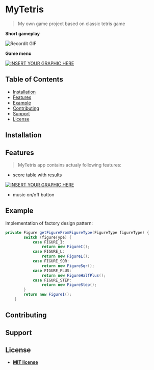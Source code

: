 # MyTetris

> My own game project based on classic tetris game

**Short gameplay**

![Recordit GIF](http://g.recordit.co/cphASQ9DyF.gif)

**Game menu**

[![INSERT YOUR GRAPHIC HERE](https://zapodaj.net/images/aa90b31064cc0.jpg)]()

## Table of Contents

- [Installation](#installation)
- [Features](#features)
- [Example](#example)
- [Contributing](#contributing)
- [Support](#support)
- [License](#license)

## Installation

## Features

> MyTetris app contains actualy following features:

- score table with results

[![INSERT YOUR GRAPHIC HERE](https://zapodaj.net/images/c0d88d24604f6.jpg)]()

- music on/off button

## Example

Implementation of factory design pattern:

```java
private Figure getFigureFromFigureType(FigureType figureType) {
        switch (figureType) {
            case FIGURE_I:
                return new FigureI();
            case FIGURE_L:
                return new FigureL();
            case FIGURE_SQR:
                return new FigureSqr();
            case FIGURE_PLUS:
                return new FigureHalfPlus();
            case FIGURE_STEP:
                return new FigureStep();
        }
        return new FigureI();
    }
```

## Contributing

## Support


## License

- **[MIT license](http://opensource.org/licenses/mit-license.php)**



